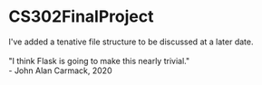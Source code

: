 # CS302FinalProject

I've added a tenative file structure to be discussed at a later date.<br><br>
"I think Flask is going to make this nearly trivial."<br>
 \- John Alan Carmack, 2020
